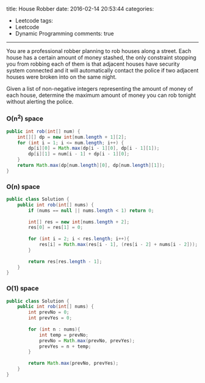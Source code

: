 title: House Robber
date: 2016-02-14 20:53:44
categories:
- Leetcode
tags:
- Leetcode
- Dynamic Programming
comments: true
---

You are a professional robber planning to rob houses along a street. Each house has a certain amount of money stashed, the only constraint stopping you from robbing each of them is that adjacent houses have security system connected and it will automatically contact the police if two adjacent houses were broken into on the same night.

Given a list of non-negative integers representing the amount of money of each house, determine the maximum amount of money you can rob tonight without alerting the police.

### O(n<sup>2</sup>) space
```java
public int rob(int[] num) {
    int[][] dp = new int[num.length + 1][2];
    for (int i = 1; i <= num.length; i++) {
        dp[i][0] = Math.max(dp[i - 1][0], dp[i - 1][1]);
        dp[i][1] = num[i - 1] + dp[i - 1][0];
    }
    return Math.max(dp[num.length][0], dp[num.length][1]);
}
```

### O(n) space

```java
public class Solution {
    public int rob(int[] nums) {
        if (nums == null || nums.length < 1) return 0;
        
        int[] res = new int[nums.length + 2];
        res[0] = res[1] = 0;
        
        for (int i = 2; i < res.length; i++){
            res[i] = Math.max(res[i - 1], (res[i - 2] + nums[i - 2]));
        }
        
        return res[res.length - 1];
    }
}
```

### O(1) space
```java
public class Solution {
    public int rob(int[] nums) {
        int prevNo = 0;
        int prevYes = 0;
        
        for (int n : nums){
            int temp = prevNo;
            prevNo = Math.max(prevNo, prevYes);
            prevYes = n + temp;
        }
        
        return Math.max(prevNo, prevYes);
    }
}
```